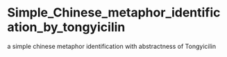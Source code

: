 # Simple_Chinese_metaphor_identification_by_tongyicilin
 a simple chinese metaphor identification with abstractness of Tongyicilin
